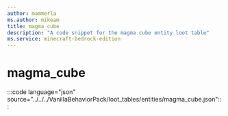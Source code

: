 ```yaml
---
author: mammerla
ms.author: mikeam
title: magma_cube
description: "A code snippet for the magma cube entity loot table"
ms.service: minecraft-bedrock-edition
---
```


# magma_cube

:::code language="json" source="../../../VanillaBehaviorPack/loot_tables/entities/magma_cube.json":::
